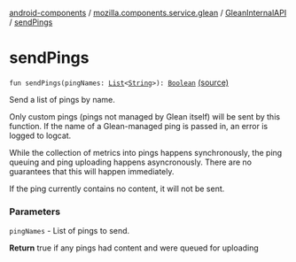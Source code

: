 [android-components](../../index.md) / [mozilla.components.service.glean](../index.md) / [GleanInternalAPI](index.md) / [sendPings](./send-pings.md)

# sendPings

`fun sendPings(pingNames: `[`List`](https://kotlinlang.org/api/latest/jvm/stdlib/kotlin.collections/-list/index.html)`<`[`String`](https://kotlinlang.org/api/latest/jvm/stdlib/kotlin/-string/index.html)`>): `[`Boolean`](https://kotlinlang.org/api/latest/jvm/stdlib/kotlin/-boolean/index.html) [(source)](https://github.com/mozilla-mobile/android-components/blob/master/components/service/glean/src/main/java/mozilla/components/service/glean/Glean.kt#L358)

Send a list of pings by name.

Only custom pings (pings not managed by Glean itself) will be sent by
this function. If the name of a Glean-managed ping is passed in, an
error is logged to logcat.

While the collection of metrics into pings happens synchronously, the
ping queuing and ping uploading happens asyncronously.
There are no guarantees that this will happen immediately.

If the ping currently contains no content, it will not be sent.

### Parameters

`pingNames` - List of pings to send.

**Return**
true if any pings had content and were queued for uploading

